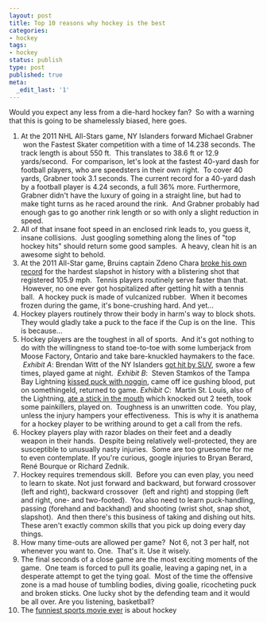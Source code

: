 ```yaml
---
layout: post
title: Top 10 reasons why hockey is the best
categories:
- hockey
tags:
- hockey
status: publish
type: post
published: true
meta:
  _edit_last: '1'
---
```

Would you expect any less from a die-hard hockey fan?  So with a warning that this is going to be shamelessly biased, here goes.

1. At the 2011 NHL All-Stars game, NY Islanders forward Michael Grabner  won the Fastest Skater competition with a time of 14.238 seconds. The track length is about 550 ft.  This translates to 38.6 ft or 12.9 yards/second.  For comparison, let's look at the fastest 40-yard dash for football players, who are speedsters in their own right.  To cover 40 yards, Grabner took 3.1 seconds. The current record for a 40-yard dash by a football player is 4.24 seconds, a full 36% more. Furthermore, Grabner didn't have the luxury of going in a straight line, but had to make tight turns as he raced around the rink.  And Grabner probably had enough gas to go another rink length or so with only a slight reduction in speed.
1. All of that insane foot speed in an enclosed rink leads to, you guess it, insane collisions.  Just googling something along the lines of "top hockey hits" should return some good samples.  A heavy, clean hit is an awesome sight to behold.
1. At the 2011 All-Star game, Bruins captain Zdeno Chara <a href="http://www.nhl.com/ice/news.htm?id=551036">broke his own record</a> for the hardest slapshot in history with a blistering shot that registered 105.9 mph.  Tennis players routinely serve faster than that.  However, no one ever got hospitalized after getting hit with a tennis ball.  A hockey puck is made of vulcanized rubber.  When it becomes frozen during the game, it's bone-crushing hard. And yet...
1. Hockey players routinely throw their body in harm's way to block shots. They would gladly take a puck to the face if the Cup is on the line.  This is because...
1. Hockey players are the toughest in all of sports.  And it's got nothing to do with the willingness to stand toe-to-toe with some lumberjack from Moose Factory, Ontario and take bare-knuckled haymakers to the face.  *Exhibit A*: Brendan Witt of the NY Islanders <a href="http://www.tsn.ca/nhl/story/?id=301565">got hit by SUV</a>, swore a few times, played game at night.  *Exhibit B*:  Steven Stamkos of the Tampa Bay Lightning <a href="http://thebiglead.com/index.php/2011/05/27/steven-stamkos-takes-a-puck-to-the-face/">kissed puck with noggin</a>, came off ice gushing blood, put on somethingeld, returned to game. *Exhibit C*:  Martin St. Louis, also of the Lightning, <a href="http://www.montrealgazette.com/health/Players+grin+bear/4829144/story.html">ate a stick in the mouth</a> which knocked out 2 teeth, took some painkillers, played on.  Toughness is an unwritten code.  You play, unless the injury hampers your effectiveness.  This is why it is anathema for a hockey player to be writhing around to get a call from the refs.
1. Hockey players play with razor blades on their feet and a deadly weapon in their hands.  Despite being relatively well-protected, they are susceptible to unusually nasty injuries.  Some are too gruesome for me to even contemplate. If you're curious, google injuries to Bryan Berard, René Bourque or Richard Zednik.
1. Hockey requires tremendous skill.  Before you can even play, you need to learn to skate. Not just forward and backward, but forward crossover (left and right), backward crossover  (left and right) and stopping (left and right, one- and two-footed).  You also need to learn puck-handling, passing (forehand and backhand) and shooting (wrist shot, snap shot, slapshot).  And then there's this business of taking and dishing out hits. These aren't exactly common skills that you pick up doing every day things.
1. How many time-outs are allowed per game?  Not 6, not 3 per half, not whenever you want to. One.  That's it. Use it wisely.
1. The final seconds of a close game are the most exciting moments of the game.  One team is forced to pull its goalie, leaving a gaping net, in a desperate attempt to get the tying goal.  Most of the time the offensive zone is a mad house of tumbling bodies, diving goalie, ricocheting puck and broken sticks. One lucky shot by the defending team and it would be all over. Are you listening, basketball?
1. The <a href="http://en.wikipedia.org/wiki/Slap_Shot_(film)">funniest sports movie ever</a> is about hockey

